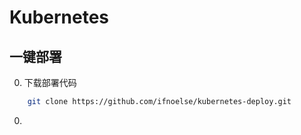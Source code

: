 # Kubernetes
## 一键部署
0. 下载部署代码
``` bash
    git clone https://github.com/ifnoelse/kubernetes-deploy.git
```
0. 